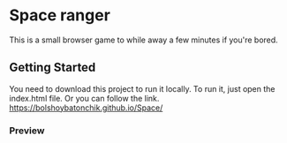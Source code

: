 # Space ranger

This is a small browser game to while away a few minutes if you're bored.

## Getting Started

You need to download this project to run it locally.
To run it, just open the index.html file. Or you can follow the link.
https://bolshoybatonchik.github.io/Space/

### Preview

